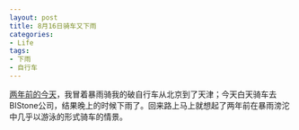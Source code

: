 ```yaml
---
layout: post
title: 8月16日骑车又下雨
categories:
- Life
tags:
- 下雨
- 自行车
---
```


[两年前的今天](http://xieyihui.bokee.com/2622775.html)，我冒着暴雨骑我的破自行车从北京到了天津；今天白天骑车去BIStone公司，结果晚上的时候下雨了。回来路上马上就想起了两年前在暴雨滂沱中几乎以游泳的形式骑车的情景。
